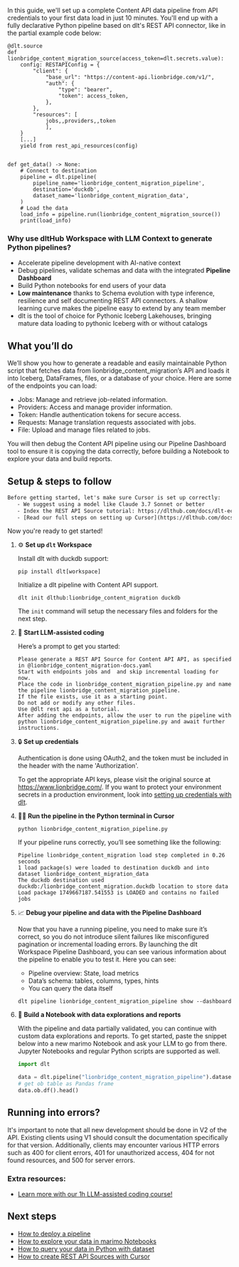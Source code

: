 In this guide, we'll set up a complete Content API data pipeline from API credentials to your first data load in just 10 minutes. You'll end up with a fully declarative Python pipeline based on dlt's REST API connector, like in the partial example code below:

```python-outcome
@dlt.source
def lionbridge_content_migration_source(access_token=dlt.secrets.value):
    config: RESTAPIConfig = {
        "client": {
            "base_url": "https://content-api.lionbridge.com/v1/",
            "auth": {
                "type": "bearer",
                "token": access_token,
            },
        },
        "resources": [
            jobs,,providers,,token
            ],
    }
    [...]
    yield from rest_api_resources(config)


def get_data() -> None:
    # Connect to destination
    pipeline = dlt.pipeline(
        pipeline_name='lionbridge_content_migration_pipeline',
        destination='duckdb',
        dataset_name='lionbridge_content_migration_data', 
    )
    # Load the data
    load_info = pipeline.run(lionbridge_content_migration_source())
    print(load_info) 
```

### Why use dltHub Workspace with LLM Context to generate Python pipelines?

- Accelerate pipeline development with AI-native context
- Debug pipelines, validate schemas and data with the integrated **Pipeline Dashboard**
- Build Python notebooks for end users of your data
- **Low maintenance** thanks to Schema evolution with type inference, resilience and self documenting REST API connectors. A shallow learning curve makes the pipeline easy to extend by any team member
- dlt is the tool of choice for Pythonic Iceberg Lakehouses, bringing mature data loading to pythonic Iceberg with or without catalogs

## What you’ll do

We’ll show you how to generate a readable and easily maintainable Python script that fetches data from lionbridge_content_migration’s API and loads it into Iceberg, DataFrames, files, or a database of your choice. Here are some of the endpoints you can load:

- Jobs: Manage and retrieve job-related information.
- Providers: Access and manage provider information.
- Token: Handle authentication tokens for secure access.
- Requests: Manage translation requests associated with jobs.
- File: Upload and manage files related to jobs.

You will then debug the Content API pipeline using our Pipeline Dashboard tool to ensure it is copying the data correctly, before building a Notebook to explore your data and build reports.

## Setup & steps to follow

```default
Before getting started, let's make sure Cursor is set up correctly:
   - We suggest using a model like Claude 3.7 Sonnet or better
   - Index the REST API Source tutorial: https://dlthub.com/docs/dlt-ecosystem/verified-sources/rest_api/ and add it to context as **@dlt rest api**
   - [Read our full steps on setting up Cursor](https://dlthub.com/docs/dlt-ecosystem/llm-tooling/cursor-restapi#23-configuring-cursor-with-documentation)
```

Now you're ready to get started!

1. ⚙️ **Set up `dlt` Workspace**
    
    Install dlt with duckdb support:
    ```shell
    pip install dlt[workspace]
    ```

    Initialize a dlt pipeline with Content API support.
    ```shell
    dlt init dlthub:lionbridge_content_migration duckdb
    ```

    The `init` command will setup the necessary files and folders for the next step.
    
2. 🤠 **Start LLM-assisted coding**
    
    Here’s a prompt to get you started:
    
    ```prompt
    Please generate a REST API Source for Content API API, as specified in @lionbridge_content_migration-docs.yaml 
    Start with endpoints jobs and  and skip incremental loading for now. 
    Place the code in lionbridge_content_migration_pipeline.py and name the pipeline lionbridge_content_migration_pipeline. 
    If the file exists, use it as a starting point. 
    Do not add or modify any other files. 
    Use @dlt rest api as a tutorial. 
    After adding the endpoints, allow the user to run the pipeline with python lionbridge_content_migration_pipeline.py and await further instructions.
    ```

    
3. 🔒 **Set up credentials** 
    
    Authentication is done using OAuth2, and the token must be included in the header with the name 'Authorization'.
    
    To get the appropriate API keys, please visit the original source at https://www.lionbridge.com/.
    If you want to protect your environment secrets in a production environment, look into [setting up credentials with dlt](https://dlthub.com/docs/walkthroughs/add_credentials).
    
4. 🏃‍♀️ **Run the pipeline in the Python terminal in Cursor**
    
    ```shell
    python lionbridge_content_migration_pipeline.py
    ```
    
    If your pipeline runs correctly, you’ll see something like the following:
    
    ```shell
    Pipeline lionbridge_content_migration load step completed in 0.26 seconds
    1 load package(s) were loaded to destination duckdb and into dataset lionbridge_content_migration_data
    The duckdb destination used duckdb:/lionbridge_content_migration.duckdb location to store data
    Load package 1749667187.541553 is LOADED and contains no failed jobs
    ```
    
5. 📈 **Debug your pipeline and data with the Pipeline Dashboard**

    Now that you have a running pipeline, you need to make sure it’s correct, so you do not introduce silent failures like misconfigured pagination or incremental loading errors. By launching the dlt Workspace Pipeline Dashboard, you can see various information about the pipeline to enable you to test it. Here you can see:
    - Pipeline overview: State, load metrics
    - Data’s schema: tables, columns, types, hints
    - You can query the data itself
    
    ```shell
    dlt pipeline lionbridge_content_migration_pipeline show --dashboard
    ```
    
6. 🐍 **Build a Notebook with data explorations and reports**

    With the pipeline and data partially validated, you can continue with custom data explorations and reports. To get started, paste the snippet below into a new marimo Notebook and ask your LLM to go from there. Jupyter Notebooks and regular Python scripts are supported as well.

    
    ```python
    import dlt

   data = dlt.pipeline("lionbridge_content_migration_pipeline").dataset()
   # get ob table as Pandas frame
   data.ob.df().head()
    ```

## Running into errors?

It's important to note that all new development should be done in V2 of the API. Existing clients using V1 should consult the documentation specifically for that version. Additionally, clients may encounter various HTTP errors such as 400 for client errors, 401 for unauthorized access, 404 for not found resources, and 500 for server errors.

### Extra resources:

- [Learn more with our 1h LLM-assisted coding course!](https://www.youtube.com/watch?v=GGid70rnJuM)

## Next steps

- [How to deploy a pipeline](https://dlthub.com/docs/walkthroughs/deploy-a-pipeline)
- [How to explore your data in marimo Notebooks](https://dlthub.com/docs/general-usage/dataset-access/marimo)
- [How to query your data in Python with dataset](https://dlthub.com/docs/general-usage/dataset-access/dataset)
- [How to create REST API Sources with Cursor](https://dlthub.com/docs/dlt-ecosystem/llm-tooling/cursor-restapi)